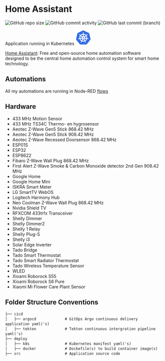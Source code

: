 # Home Assistant

![GitHub repo size](https://img.shields.io/github/repo-size/theautomation/home-assistant?logo=Github)
![GitHub commit activity](https://img.shields.io/github/commit-activity/y/theautomation/home-assistant?logo=github)
![GitHub last commit (branch)](https://img.shields.io/github/last-commit/theautomation/home-assistant/main?logo=github)

Application running in Kubernetes <img src="/assets/img/k8s.png" alt="K8s" style="height: 50px; width:50px;"/>

[Home Assistant](https://www.home-assistant.io/): Free and open-source home automation software designed to be the central home automation control system for smart home technology.

## Automations

All my automations are running in Node-RED [flows](https://github.com/theautomation/node-red/tree/main/data/flows)

## Hardware

- 433 MHz Motion Sensor
- 433 MHz TS34C Thermo- en hygrosensor
- Aeotec Z-Wave Gen5 Stick 868.42 MHz
- Aeotec Z-Wave Gen5 Stick 908.42 MHz
- Aeotec Z-Wave Recessed Doorsensor 868.42 MHz
- ESP01S
- ESP32
- ESP8622
- Fibaro Z-Wave Wall Plug 868.42 MHz
- First Alert Z-Wave Smoke & Carbon Monoxide detector 2nd Gen 908.42 MHz
- Google Home
- Google Home Mini
- ISKRA Smart Meter
- LG SmartTV WebOS
- Logitech Harmony Hub
- Neo Coolman Z-Wave Wall Plug 868.42 MHz
- Nvidia Shield TV
- RFXCOM 433trfx Transceiver
- Shelly Dimmer
- Shelly Dimmer2
- Shelly 1 Relay
- Shelly Plug-S
- Shelly i3
- Solar Edge Inverter
- Tado Bridge
- Tado Smart Thermostat
- Tado Smart Radiator Thermostat
- Tado Wireless Temperature Sensor
- WLED
- Xioami Roborock S55
- Xioami Roborock S6 Pure
- Xiaomi Mi Flower Care Plant Sensor

## Folder Structure Conventions     

    
    ├── cicd   
    │   ├── argocd             # GitOps Argo continuous delivery application yaml('s)
    │   ├── tekton             # Tekton continuous intergration pipeline yaml('s)
    ├── deploy                 
    │   ├── k8s                # Kubernetes manifest yaml('s)
    │   ├── docker             # Dockefile(s) to build container image(s)
    ├── src                    # Application source code
